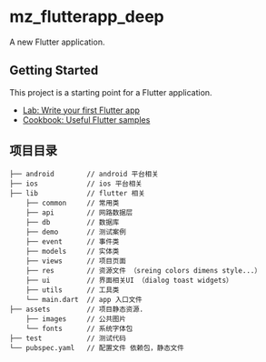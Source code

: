 # mz_flutterapp_deep

A new Flutter application.

## Getting Started

This project is a starting point for a Flutter application.

- [Lab: Write your first Flutter app](https://flutter.io/docs/get-started/codelab)
- [Cookbook: Useful Flutter samples](https://flutter.io/docs/cookbook)

## 项目目录
```
├── android        // android 平台相关
├── ios            // ios 平台相关
├── lib            // flutter 相关
    ├── common     // 常用类
    ├── api        // 网路数据层
    ├── db         // 数据库
    ├── demo       // 测试案例
    ├── event      // 事件类
    ├── models     // 实体类
    ├── views      // 项目页面
    ├── res        // 资源文件 （sreing colors dimens style...）
    ├── ui         // 界面相关UI （dialog toast widgets）
    ├── utils      // 工具类
    └── main.dart  // app 入口文件
├── assets         // 项目静态资源.
    ├── images     // 公共图片
    └── fonts      // 系统字体包
├── test           // 测试代码
└── pubspec.yaml   // 配置文件 依赖包，静态文件
```

